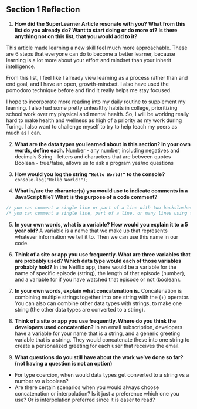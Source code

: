 ## Section 1 Reflection

1. **How did the SuperLearner Article resonate with you? What from this list do you already do? Want to start doing or do more of? Is there anything not on this list, that you would add to it?**

This article made learning a new skill feel much more approachable. These are 6 steps that everyone can do to become a better learner, because learning is a lot more about your effort and mindset than your inherit intelligence.

From this list, I feel like I already view learning as a process rather than and end goal, and I have an open, growth-mindset. I also have used the pomodoro technique before and find it really helps me stay focused.

I hope to incorporate more reading into my daily routine to supplement my learning. I also had some pretty unhealthy habits in college, prioritizing school work over my physical and mental health. So, I will be working really hard to make health and wellness as high of a priority as my work during Turing. I also want to challenge myself to try to help teach my peers as much as I can.

2. **What are the data types you learned about in this section? In your own words, define each.**
Number - any number, including negatives and decimals
String - letters and characters that are between quotes
Boolean - true/false, allows us to ask a program yes/no questions

3. **How would you log the string `"Hello World!"` to the console?**
`console.log("Hello World!");`

4. **What is/are the character(s) you would use to indicate comments in a JavaScript file? What is the purpose of a code comment?**
```JavaScript
// you can comment a single line or part of a line with two backslashes
/* you can comment a single line, part of a line, or many lines using this notation at the beginning and end of your comment */
```

5. **In your own words, what is a variable? How would you explain it to a 5 year old?**
A variable is a name that we make up that represents whatever information we tell it to. Then we can use this name in our code.  

6. **Think of a site or app you use frequently. What are three variables that are probably used? Which data type would each of those variables probably hold?**
In the Netflix app, there would be a variable for the name of specific episode (string), the length of that episode (number), and a variable for if you have watched that episode or not (boolean).

7. **In your own words, explain what concatenation is.**
Concatenation is combining multiple strings together into one string with the (+) operator. You can also can combine other data types with strings, to make one string (the other data types are converted to a string).

8. **Think of a site or app you use frequently. Where do you think the developers used concatention?**
In an email subscription, developers have a variable for your name that is a string, and a generic greeting variable that is a string. They would concatenate these into one string to create a personalized greeting for each user that receives the email.

9. **What questions do you still have about the work we've done so far? (not having a question is not an option)**
- For type coercion, when would data types get converted to a string vs a number vs a boolean?
- Are there certain scenarios when you would always choose concatenation or interpolation? Is it just a preference which one you use? Or is interpolation preferred since it is easer to read? 
